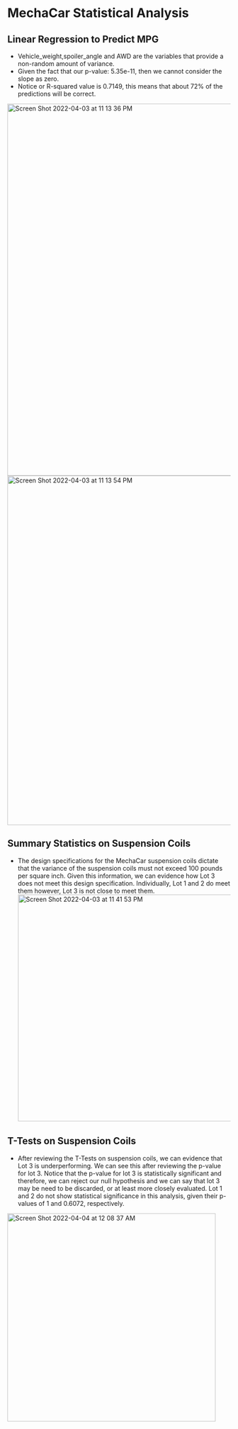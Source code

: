 # MechaCar Statistical Analysis
## Linear Regression to Predict MPG
- Vehicle_weight,spoiler_angle and AWD are the variables that provide a non-random amount of variance.
- Given the fact that our p-value: 5.35e-11, then we cannot consider the slope as zero.
- Notice or R-squared value is 0.7149, this means that about 72% of the predictions will be correct.
<img width="840" alt="Screen Shot 2022-04-03 at 11 13 36 PM" src="https://user-images.githubusercontent.com/95834653/161472752-ace8e8d9-44c0-43a6-a644-75455256aa74.png">
<img width="789" alt="Screen Shot 2022-04-03 at 11 13 54 PM" src="https://user-images.githubusercontent.com/95834653/161472777-f04bc033-b3ed-4f2f-885a-4c76f0f7896d.png"><br />

## Summary Statistics on Suspension Coils
- The design specifications for the MechaCar suspension coils dictate that the variance of the suspension coils must not exceed 100 pounds per square inch. Given this information, we can evidence how Lot 3 does not meet this design specification. Individually, Lot 1 and 2 do meet them however, Lot 3 is not close to meet them. <br />
<img width="512" alt="Screen Shot 2022-04-03 at 11 41 53 PM" src="https://user-images.githubusercontent.com/95834653/161475119-a84d24fd-e99a-408c-a9d9-4849a45b9d69.png"><br />

## T-Tests on Suspension Coils
- After reviewing the T-Tests on suspension coils, we can evidence that Lot 3 is underperforming. We can see this after reviewing the p-value for lot 3. Notice that the p-value for lot 3 is statistically significant and therefore, we can reject our null hypothesis and we can say that lot 3 may be need to be discarded, or at least more closely evaluated. Lot 1 and 2 do not show statistical significance in this analysis, given their p-values of 1 and 0.6072, respectively. <br />
<img width="470" alt="Screen Shot 2022-04-04 at 12 08 37 AM" src="https://user-images.githubusercontent.com/95834653/161477647-e2424a72-2d8d-4447-8e6e-9d6721371c99.png">


